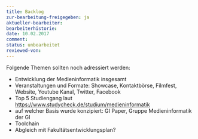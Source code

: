 ```yaml
---
title: Backlog
zur-bearbeitung-freigegeben: ja
aktueller-bearbeiter: 
bearbeiterhistorie: 
date: 10.02.2017
comment: 
status: unbearbeitet
reviewed-von:
---
```


Folgende Themen sollten noch adressiert werden:

- Entwicklung der Medieninformatik insgesamt
- Veranstaltungen und Formate: Showcase, Kontaktbörse, Filmfest, Website, Youtube Kanal, Twitter, Facebook
- Top 5 Studiengang laut https://www.studycheck.de/studium/medieninformatik
- auf welcher Basis wurde konzipiert: GI Paper, Gruppe Medieninformatik der GI
- Toolchain
- Abgleich mit Fakultätsentwicklungsplan?